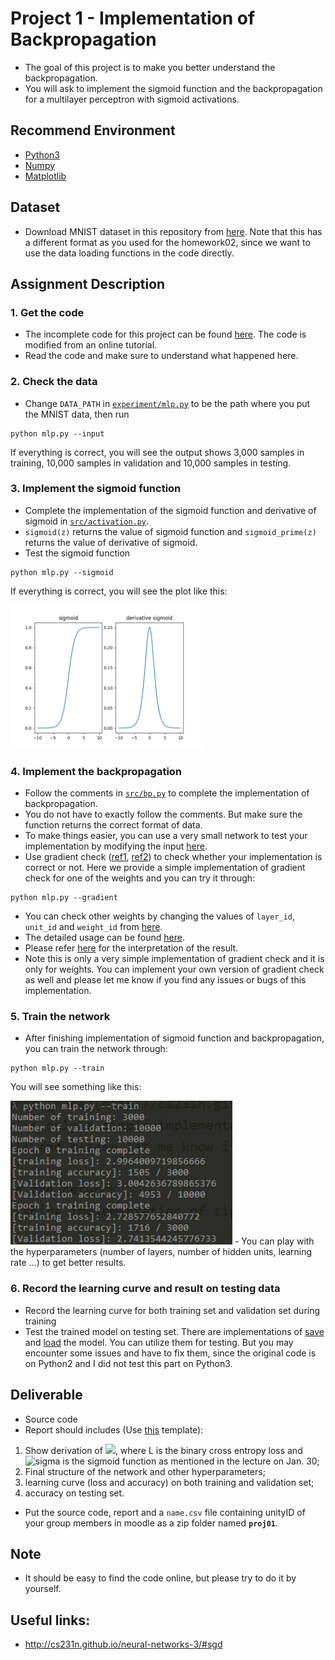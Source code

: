 # Project 1 - Implementation of Backpropagation
- The goal of this project is to make you better understand the backpropagation.
- You will ask to implement the sigmoid function and the backpropagation for a multilayer perceptron with sigmoid activations.

## Recommend Environment
- [Python3](https://www.python.org/download/releases/3.0/)
- [Numpy](http://www.numpy.org/)
- [Matplotlib](https://matplotlib.org/)

## Dataset
- Download MNIST dataset in this repository from [here](../data). Note that this has a different format as you used for the homework02, since we want to use the data loading functions in the code directly.

## Assignment Description
### 1. Get the code
- The incomplete code for this project can be found [here](assignment/). The code is modified from an online tutorial.
- Read the code and make sure to understand what happened here.

### 2. Check the data
- Change `DATA_PATH` in [`experiment/mlp.py`](assignment/experiment/mlp.py) to be the path where you put the MNIST data, then run

```
python mlp.py --input
```
If everything is correct, you will see  the output shows 3,000 samples in training, 10,000 samples in validation and 10,000 samples in testing.

### 3. Implement the sigmoid function
- Complete the implementation of the sigmoid function and derivative of sigmoid in [`src/activation.py`](assignment/src/activation.py).
- `sigmoid(z)` returns the value of sigmoid function and `sigmoid_prime(z)` returns the value of derivative of sigmoid.
- Test the sigmoid function

```
python mlp.py --sigmoid
```
If everything is correct, you will see the plot like this:

<img src = '01/figs/sigmoid.png' height = '230px'>

### 4. Implement the backpropagation
- Follow the comments in [`src/bp.py`](assignment/src/bp.py) to complete the implementation of backpropagation.
- You do not have to exactly follow the comments. But make sure the function returns the correct format of data.
- To make things easier, you can use a very small network to test your implementation by modifying the input [here](https://github.ncsu.edu/qge2/ece542-csc591-2019spring/blob/master/project/01/assignment/experiment/mlp.py#L56).
- Use gradient check ([ref1](http://cs231n.github.io/neural-networks-3/#gradcheck), [ref2](http://ufldl.stanford.edu/wiki/index.php/Gradient_checking_and_advanced_optimization)) to check whether your implementation is correct or not. Here we provide a simple implementation of gradient check for one of the weights and you can try it through:

```
python mlp.py --gradient
```
- You can check other weights by changing the values of `layer_id`, `unit_id` and `weight_id` from [here](https://github.ncsu.edu/qge2/ece542-csc591-2019spring/blob/master/project/01/assignment/experiment/mlp.py#L57). 
- The detailed usage can be found [here](https://github.ncsu.edu/qge2/ece542-csc591-2019spring/blob/master/project/01/assignment/src/network2.py#L205). 
- Please refer [here](http://cs231n.github.io/neural-networks-3/#gradcheck) for the interpretation of the result. 
- Note this is only a very simple implementation of gradient check and it is only for weights. You can implement your own version of gradient check as well and please let me know if you find any issues or bugs of this implementation.

### 5. Train the network
- After finishing implementation of sigmoid function and backpropagation, you can train the network through:
```
python mlp.py --train
```
You will see something like this:

<img src = '01/figs/running.png' height = '230px'>
- You can play with the hyperparameters (number of layers, number of hidden units, learning rate ...) to get better results.

### 6. Record the learning curve and result on testing data
- Record the learning curve for both training set and validation set during training
- Test the trained model on testing set. There are implementations of [save](https://github.ncsu.edu/qge2/ece542-csc591-2019spring/blob/master/project/01/assignment/src/network2.py#L292) and [load](https://github.ncsu.edu/qge2/ece542-csc591-2019spring/blob/master/project/01/assignment/src/network2.py#L303) the model. You can utilize them for testing. But you may encounter some issues and have to fix them, since the original code is on Python2 and I did not test this part on Python3. 


## Deliverable
- Source code
- Report should includes (Use [this](https://www.ieee.org/conferences/publishing/templates.html) template): 
<!-- 1. Show derivation of <img src = '01/figs/Project_1_grad_of_loss.PNG' height = '30px'>; -->
1. Show derivation of <img src="https://latex.codecogs.com/svg.latex?\Large&space;\nabla_{a}%20L(\sigma(a))" />, where L is the binary cross entropy loss and <img src="https://latex.codecogs.com/svg.latex?\Large&space;\sigma(a)" title="sigma" /> is the sigmoid function as mentioned in the lecture on Jan. 30;
2. Final structure of the network and other hyperparameters;
3. learning curve (loss and accuracy) on both training and validation set; 
4. accuracy on testing set.
- Put the source code, report and a `name.csv` file containing unityID of your group members in moodle as a zip folder named **`proj01`**.
<!-- - Put all the files in one of the group member's ASF space. Do not forget to include all the group members in `name.csv` or he or she may lose the grade. -->

## Note
- It should be easy to find the code online, but please try to do it by yourself.

## Useful links:
- http://cs231n.github.io/neural-networks-3/#sgd









